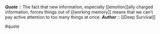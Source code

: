 ***Quote***  :: The fact that new information, especially [[emotion]]ally charged information, forces things out of [[working memory]] means that we can’t pay active attention to too many things at once.
***Author*** :: [[Deep Survival]]

#quote
